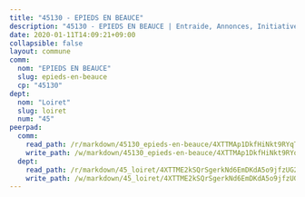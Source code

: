 ```yaml
---
title: "45130 - EPIEDS EN BEAUCE"
description: "45130 - EPIEDS EN BEAUCE | Entraide, Annonces, Initiatives"
date: 2020-01-11T14:09:21+09:00
collapsible: false
layout: commune
comm:
  nom: "EPIEDS EN BEAUCE"
  slug: epieds-en-beauce
  cp: "45130"
dept:
  nom: "Loiret"
  slug: loiret
  num: "45"
peerpad:
  comm:
    read_path: /r/markdown/45130_epieds-en-beauce/4XTTMAp1DkfHiNkt9RYqTHvZL9WPCsmiAPp7RgQAZiRgzxRXN
    write_path: /w/markdown/45130_epieds-en-beauce/4XTTMAp1DkfHiNkt9RYqTHvZL9WPCsmiAPp7RgQAZiRgzxRXN-K3TgUVBdbarXTUxEaGrsqkBiBWQwQeCiQjkkrk23z9ebZp9AhhtfKd7MZ9AbA4pRwCR6PHHzPTgv5ivz216u2AwK32zJY6U22c4hQBDKKPYQYjr24ekrRW3fwWp9DMhrh5Rnb5ex
  dept:
    read_path: /r/markdown/45_loiret/4XTTME2kSQrSgerkNd6EmDKdA5o9jfzUG2SAG8C2qVYb3YXN4
    write_path: /w/markdown/45_loiret/4XTTME2kSQrSgerkNd6EmDKdA5o9jfzUG2SAG8C2qVYb3YXN4-K3TgULpEDoP6p5UphGUnEGQQDb2AQTj81Z2trE1ZVsdtBZSXUbkVLE9oEias3DdMz5vmgxRH8ErfnuyVj2VYfJxxhBMoq5ZxQCDrb2jTVFkww5uEThgDKwT8pF9LfJGTpqNraKjJ
---
```


